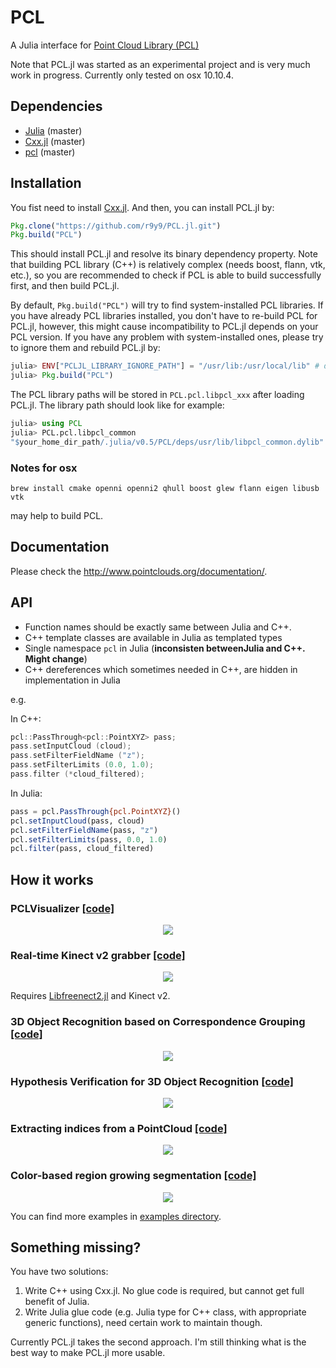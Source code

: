 # PCL

A Julia interface for [Point Cloud Library (PCL)](http://www.pointclouds.org/)

Note that PCL.jl was started as an experimental project and is very much work in progress. Currently only tested on osx 10.10.4.

## Dependencies

- [Julia](https://github.com/JuliaLang/julia) (master)
- [Cxx.jl](https://github.com/Keno/Cxx.jl) (master)
- [pcl](https://github.com/PointCloudLibrary/pcl) (master)

## Installation

You fist need to install [Cxx.jl](https://github.com/Keno/Cxx.jl). And then, you can install PCL.jl by:

```jl
Pkg.clone("https://github.com/r9y9/PCL.jl.git")
Pkg.build("PCL")
```

This should install PCL.jl and resolve its binary dependency property. Note that building PCL library (C++) is relatively complex (needs boost, flann, vtk, etc.), so you are recommended to check if PCL is able to build successfully first, and then build PCL.jl.

By default, `Pkg.build("PCL")` will try to find system-installed PCL libraries. If you have already PCL libraries installed, you don't have to re-build PCL for PCL.jl, however, this might cause incompatibility to PCL.jl depends on your PCL version. If you have any problem with system-installed ones, please try to ignore them and rebuild PCL.jl by:

```jl
julia> ENV["PCLJL_LIBRARY_IGNORE_PATH"] = "/usr/lib:/usr/local/lib" # depends on your environment
julia> Pkg.build("PCL")
```

The PCL library paths will be stored in `PCL.pcl.libpcl_xxx` after loading PCL.jl. The library path should look like for example:

```jl
julia> using PCL
julia> PCL.pcl.libpcl_common
"$your_home_dir_path/.julia/v0.5/PCL/deps/usr/lib/libpcl_common.dylib"
```

### Notes for osx

```
brew install cmake openni openni2 qhull boost glew flann eigen libusb vtk  
```

may help to build PCL.

## Documentation

Please check the http://www.pointclouds.org/documentation/.

## API

- Function names should be exactly same between Julia and C++.
- C++ template classes are available in Julia as templated types
- Single namespace `pcl` in Julia (**inconsisten betweenJulia and C++. Might change**)
- C++ dereferences which sometimes needed in C++, are hidden in implementation in Julia

e.g. 

In C++:

```cpp
pcl::PassThrough<pcl::PointXYZ> pass;
pass.setInputCloud (cloud);
pass.setFilterFieldName ("z");
pass.setFilterLimits (0.0, 1.0);
pass.filter (*cloud_filtered);
```

In Julia:

```jl
pass = pcl.PassThrough{pcl.PointXYZ}()
pcl.setInputCloud(pass, cloud)
pcl.setFilterFieldName(pass, "z")
pcl.setFilterLimits(pass, 0.0, 1.0)
pcl.filter(pass, cloud_filtered)
```

## How it works

### PCLVisualizer [[code]](examples/pcl_visualizer.jl)

<div align="center"><img src="examples/images/milk_cartoon_all_small_clorox.gif" /></div>

### Real-time Kinect v2 grabber [[code]](examples/libfreenect2_grabbar.jl)

<div align="center"><img src="examples/images/libfreenect2_integration.gif" /></div>

Requires [Libfreenect2.jl](https://github.com/r9y9/Libfreenect2.jl) and Kinect v2.

### 3D Object Recognition based on Correspondence Grouping [[code]](examples/correspondence_grouping.jl)

<div align="center"><img src="examples/images/correspondence_grouping.png" /></div>

### Hypothesis Verification for 3D Object Recognition [[code]](examples/global_hypothesis_verification.jl)

<div align="center"><img src="examples/images/global_hypothesis_verification.png" /></div>

### Extracting indices from a PointCloud [[code]](examples/extract_indices.jl)

<div align="center"><img src="examples/images/extract_indices.png" /></div>

### Color-based region growing segmentation [[code]](examples/region_growing_rgb_segmentation.jl)

<div align="center"><img src="examples/images/region_growing_rgb_segmentation.png" /></div>

You can find more examples in [examples directory](examples/).

## Something missing?

You have two solutions:

1. Write C++ using Cxx.jl. No glue code is required, but cannot get full benefit of Julia.
2. Write Julia glue code (e.g. Julia type for C++ class, with appropriate generic functions), need certain work to maintain though.

Currently PCL.jl takes the second approach. I'm still thinking what is the best way to make PCL.jl more usable.
